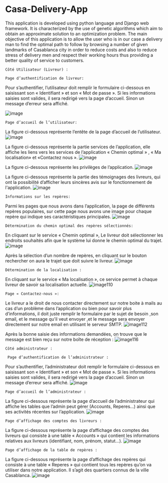 # Casa-Delivery-App

This application is developed using python language and Django web framework. It is characterized by the use of genetic algorithms which aim to obtain an approximate solution to an optimization problem.
The main objective of this application is to allow the user who is in our case a delivery man to find the optimal path to follow by browsing a number of given landmarks of Casablanca city in order to reduce costs and also to reduce stress of delivery men and respect their working hours thus providing a better quality of service to customers.

	Côté Utilisateur (Livreur) :
	
	Page d’authentification de livreur:

Pour s’authentifier, l’utilisateur doit remplir le formulaire ci-dessous en saisissant son « Identifiant » et son « Mot de passe ». Si les informations saisies sont valides, il sera redirigé vers la page d’accueil. Sinon un message d’erreur sera affiché.

![image](https://user-images.githubusercontent.com/78702422/146614730-3ee4b22e-ad03-4880-ad7a-a4732200b416.png)

	Page d’accueil de l’utilisateur:
La figure ci-dessous représente l’entête de la page d’accueil de l’utilisateur.
![image](https://user-images.githubusercontent.com/78702422/146614811-de499e7b-ad89-46bc-8a63-9e5224cd5900.png)

La figure ci-dessous représente la partie services de l’application, elle affiche les liens vers les services de l’application « Chemin optimal » , « Ma localisation» et «Contactez nous ».
![image](https://user-images.githubusercontent.com/78702422/146614848-210f223d-0b96-444e-9404-0e81651f3b81.png)

La figure ci-dessous représente les privilèges de l’application.
![image](https://user-images.githubusercontent.com/78702422/146614881-ac93df51-9563-4cd7-b231-4efcf5dd4118.png)

La figure ci-dessous représente la partie des témoignages des livreurs, qui ont la possibilité d’afficher leurs sincères avis sur le fonctionnement de l'application.
![image](https://user-images.githubusercontent.com/78702422/146614908-d541089e-10a9-42a0-aae0-7100095af491.png)

	Informations sur les repères:
Parmi les pages que nous avons dans l’application, la page de différents repères populaires, sur cette page nous avons une image pour chaque repère qui indique ses caractéristiques principales.
![image](https://user-images.githubusercontent.com/78702422/146614972-6aaf83fb-687a-4f17-ba6d-9a85d814fbc1.png)

	Détermination du chemin optimal des repères sélectionnés:
En cliquant sur le service « Chemin optimal », Le livreur doit sélectionner les endroits souhaités afin que le système lui donne le chemin optimal du trajet.
![image](https://user-images.githubusercontent.com/78702422/146615013-dbe6337b-bea6-41f8-9d92-95065b78e64c.png)

Après la sélection d’un nombre de repères, en cliquant sur le bouton rechercher on aura le trajet que doit suivre le livreur.
![image](https://user-images.githubusercontent.com/78702422/146615097-941e8fa9-831a-4bf0-ae7e-981af4043321.png)

	Détermination de la localisation :
En cliquant sur le service « Ma localisation », ce service permet à chaque livreur de savoir sa localisation actuelle.
![image110](https://user-images.githubusercontent.com/78702422/146616384-ce842be0-5078-4396-9d1c-fdabd9d4faf2.jpg)

	Page « Contactez-nous »:
Le livreur a le droit de nous contacter directement sur notre boite à mails au cas d’un problème dans l’application ou bien pour savoir plus d’informations, il doit juste remplir le formulaire par le sujet de besoin ,son email, et le message qu’il veut envoyer ,et le message sera envoyer directement sur notre email en utilisant le serveur SMTP.
![image112](https://user-images.githubusercontent.com/78702422/146615585-9afdc20d-8bab-4982-af2f-7af4fe034658.jpg)

Après la bonne saisie des informations demandées, on trouve que le message est bien reçu sur notre boîte de réception :
![image116](https://user-images.githubusercontent.com/78702422/146615649-b8f231b2-dec6-40c3-902e-78be5a2ca331.jpg)
 

	Côté administrateur :
  
	 Page d’authentification de l’administrateur :
Pour s’authentifier, l’administrateur doit remplir le formulaire ci-dessous en saisissant son
« Identifiant » et son « Mot de passe ». Si les informations saisies sont valides, il sera redirigé vers la page d’accueil. Sinon un message d’erreur sera affiché.
![image](https://user-images.githubusercontent.com/78702422/146613480-dba385c5-0d32-4af7-af68-d6ec924cb621.png)

	Page d’accueil de l’administrateur :
La figure ci-dessous représente la page d’accueil de l’administrateur qui affiche les tables que l’admin peut gérer (Accounts, Reperes...) ainsi que ses activités récentes sur l’application.
![image](https://user-images.githubusercontent.com/78702422/146613533-57da9948-21de-479e-9ce3-195f0a29557b.png)

	Page d’affichage des comptes des livreurs :
La figure ci-dessous représente la page d’affichage des comptes des livreurs qui consiste à une table « Accounts » qui contient les informations relatives aux livreurs (identifiant, nom, prénom, statut…).
![image](https://user-images.githubusercontent.com/78702422/146613572-4778bcc0-bcce-425d-941d-ae03d2b8e2f6.png)

	Page d’affichage de la table de repères :
La figure ci-dessous représente la page d’affichage des repères qui consiste à une table
« Reperes » qui contient tous les repères qu’on va utiliser dans notre application. Il s’agit des quartiers connus de la ville Casablanca.
![image](https://user-images.githubusercontent.com/78702422/146616464-c1518dd7-970c-4135-8c06-625854c58106.png)
